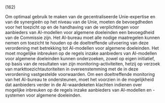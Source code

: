 (162)

Om optimaal gebruik te maken van de gecentraliseerde Unie-expertise en van de synergieën op het niveau van de Unie, moeten de bevoegdheden voor het toezicht op en de handhaving van de verplichtingen voor aanbieders van AI-modellen voor algemene doeleinden een bevoegdheid van de Commissie zijn. Het AI-bureau moet alle nodige maatregelen kunnen nemen om toezicht te houden op de doeltreffende uitvoering van deze verordening met betrekking tot AI-modellen voor algemene doeleinden. Het moet mogelijke inbreuken op de regels inzake aanbieders van AI-modellen voor algemene doeleinden kunnen onderzoeken, zowel op eigen initiatief, op basis van de resultaten van zijn monitoring-activiteiten, hetzij op verzoek van markttoezichtautoriteiten in overeenstemming met de in deze verordening vastgestelde voorwaarden. Om een doeltreffende monitoring van het AI-bureau te ondersteunen, moet het voorzien in de mogelijkheid dat aanbieders verder in de AI-waardeketen klachten indienen over mogelijke inbreuken op de regels inzake aanbieders van AI-modellen en -systemen voor algemene doeleinden.
